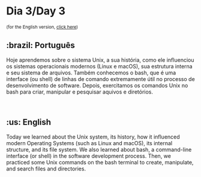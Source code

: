 # Dia 3/Day 3
<small>(for the English version, <a href="#en">click here</a>)</small>
<h2>:brazil: Português</h2>
<p>Hoje aprendemos sobre o sistema Unix, a sua história, como ele influenciou os sistemas operacionais modernos (Linux e macOS), sua estrutura interna e seu sistema de arquivos. Também conhecemos o bash, que é uma interface (ou shell) de linhas de comando extremamente útil no processo de desenvolvimento de software. Depois, exercitamos os comandos Unix no bash para criar, manipular e pesquisar aquivos e diretórios.</p>
<br>

<h2 id="en">:us: English</h2>
<p>Today we learned about the Unix system, its history, how it influenced modern Operating Systems (such as Linux and macOS), its internal structure, and its file system. We also learned about bash, a command-line interface (or shell) in the software development process. Then, we practiced some Unix commands on the bash terminal to create, manipulate, and search files and directories.</p>